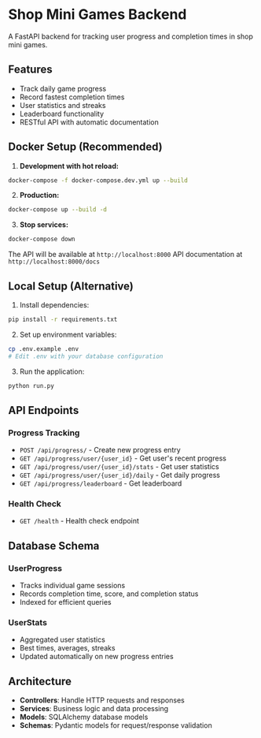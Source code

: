 # Shop Mini Games Backend

A FastAPI backend for tracking user progress and completion times in shop mini games.

## Features

- Track daily game progress
- Record fastest completion times
- User statistics and streaks
- Leaderboard functionality
- RESTful API with automatic documentation

## Docker Setup (Recommended)

1. **Development with hot reload:**

```bash
docker-compose -f docker-compose.dev.yml up --build
```

2. **Production:**

```bash
docker-compose up --build -d
```

3. **Stop services:**

```bash
docker-compose down
```

The API will be available at `http://localhost:8000`
API documentation at `http://localhost:8000/docs`

## Local Setup (Alternative)

1. Install dependencies:

```bash
pip install -r requirements.txt
```

2. Set up environment variables:

```bash
cp .env.example .env
# Edit .env with your database configuration
```

3. Run the application:

```bash
python run.py
```

## API Endpoints

### Progress Tracking

- `POST /api/progress/` - Create new progress entry
- `GET /api/progress/user/{user_id}` - Get user's recent progress
- `GET /api/progress/user/{user_id}/stats` - Get user statistics
- `GET /api/progress/user/{user_id}/daily` - Get daily progress
- `GET /api/progress/leaderboard` - Get leaderboard

### Health Check

- `GET /health` - Health check endpoint

## Database Schema

### UserProgress

- Tracks individual game sessions
- Records completion time, score, and completion status
- Indexed for efficient queries

### UserStats

- Aggregated user statistics
- Best times, averages, streaks
- Updated automatically on new progress entries

## Architecture

- **Controllers**: Handle HTTP requests and responses
- **Services**: Business logic and data processing
- **Models**: SQLAlchemy database models
- **Schemas**: Pydantic models for request/response validation
